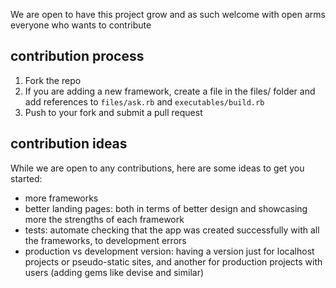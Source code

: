 We are open to have this project grow and as such welcome with open arms everyone who wants to contribute

## contribution process
1. Fork the repo
2. If you are adding a new framework, create a file in the files/ folder and add references to `files/ask.rb` and `executables/build.rb`
3. Push to your fork and submit a pull request

## contribution ideas
While we are open to any contributions, here are some ideas to get you started:
- more frameworks
- better landing pages: both in terms of better design and showcasing more the strengths of each framework
- tests: automate checking that the app was created successfully with all the frameworks, to development errors
- production vs development version: having a version just for localhost projects or pseudo-static sites, and another for production projects with users (adding gems like devise and similar)
